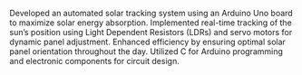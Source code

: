 Developed an automated solar tracking system using an Arduino Uno board to maximize solar energy absorption. Implemented real-time tracking of the sun’s position using Light Dependent Resistors (LDRs) and servo motors for dynamic panel adjustment. Enhanced efficiency by ensuring optimal solar panel orientation throughout the day. Utilized C for Arduino programming and electronic components for circuit design.
